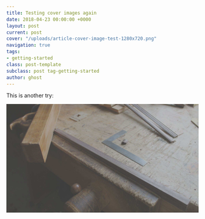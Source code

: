```yaml
---
title: Testing cover images again
date: 2018-04-23 00:00:00 +0000
layout: post
current: post
cover: "/uploads/article-cover-image-test-1280x720.png"
navigation: true
tags:
- getting-started
class: post-template
subclass: post tag-getting-started
author: ghost
---
```

This is another try:

![](/uploads/article-cover-image-test-1280x720.png)